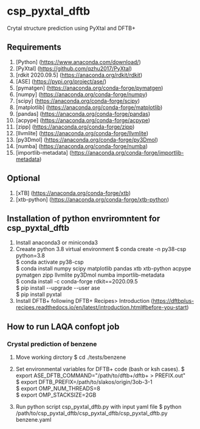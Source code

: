 # csp_pyxtal_dftb
Crytal structure prediction using PyXtal and DFTB+

##  Requirements 
1.  [Python]             (https://www.anaconda.com/download/)
2.  [PyXtal]             (https://github.com/qzhu2017/PyXtal)
3.  [rdkit 2020.09.5]    (https://anaconda.org/rdkit/rdkit)
4.  [ASE]                (https://pypi.org/project/ase/)
5.  [pymatgen]           (https://anaconda.org/conda-forge/pymatgen)
6.  [numpy]              (https://anaconda.org/conda-forge/numpy)
7.  [scipy]              (https://anaconda.org/conda-forge/scipy)
8.  [matplotlib]         (https://anaconda.org/conda-forge/matplotlib)
9.  [pandas]             (https://anaconda.org/conda-forge/pandas)
10. [acpype]             (https://anaconda.org/conda-forge/acpype)
11. [zipp]               (https://anaconda.org/conda-forge/zipp)
12. [llvmlite]           (https://anaconda.org/conda-forge/llvmlite)
13. [py3Dmol]            (https://anaconda.org/conda-forge/py3Dmol)
14. [numba]              (https://anaconda.org/conda-forge/numba)
15. [importlib-metadata] (https://anaconda.org/conda-forge/importlib-metadata)

## Optional
1.  [xTB]                (https://anaconda.org/conda-forge/xtb)
2.  [xtb-python]         (https://anaconda.org/conda-forge/xtb-python)


## Installation of python envriromntent for csp_pyxtal_dftb
1. Install anaconda3 or miniconda3
2. Creaate python 3.8 virtual environment
   $ conda create -n py38-csp python=3.8  
   $ conda activate py38-csp  
   $ conda install numpy scipy matplotlib pandas xtb xtb-python acpype pymatgen zipp llvmlite py3Dmol numba importlib-metadata  
   $ conda install -c conda-forge rdkit==2020.09.5  
   $ pip install --upgrade --user ase  
   $ pip install pyxtal  
3. Install DFTB+ following DFTB+ Recipes> Introduction (https://dftbplus-recipes.readthedocs.io/en/latest/introduction.html#before-you-start)


## How to run LAQA confopt job

### Crystal prediction of benzene
1. Move working dirctory
   $ cd ./tests/benzene  
2. Set environmental variables for DFTB+ code (bash or ksh cases).
   $ export ASE_DFTB_COMMAND="/path/to/dftb+/dftb+ > PREFIX.out"  
   $ export DFTB_PREFIX=/path/to/slakos/origin/3ob-3-1  
   $ export OMP_NUM_THREADS=8  
   $ export OMP_STACKSIZE=2GB  
   
3. Run python script csp_pyxtal_dftb.py with input yaml file
   $ python /path/to/csp_pyxtal_dftb/csp_pyxtal_dftb/csp_pyxtal_dftb.py benzene.yaml  
